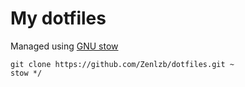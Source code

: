 # My dotfiles

Managed using [GNU stow](https://www.gnu.org/software/stow/)
```
git clone https://github.com/Zenlzb/dotfiles.git ~
stow */
```
